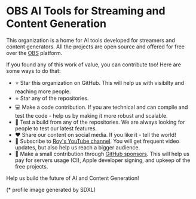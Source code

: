 # OBS AI Tools for Streaming and Content Generation

This organization is a home for AI tools developed for streamers and content generators.
All the projects are open source and offered for free over the [OBS](https://obsproject.com/) platform.

If you found any of this work of value, you can contribute too! Here are some ways to do that:

- ⭐ Star this organization on GitHub. This will help us with visibilty and reaching more people.
- ⭐ Star any of the repositories.
- 💻 Make a code contribution. If you are technical and can compile and test the code - help us by making it more robust and scalable.
- 🧪 Test a build from any of the repositories. We are always looking for people to test our latest features.
- ❤️ Share our content on social media. If you like it - tell the world!
- 📝 Subscribe to [Roy's YouTube channel](https://youtube.com/@royshilk). You will get frequent video updates, but also help us reach a bigger audience.
- 💸 Make a small contribution through [GitHub sponsors](https://github.com/sponsors/royshil). This will help us pay for servers usage (CI), Apple developer signing, and upkeep of the free projects.

Help us build the future of AI and Content Generation!

(* profile image generated by SDXL)
